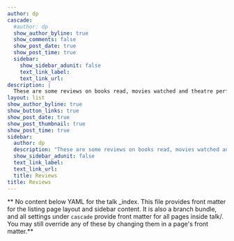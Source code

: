 ```yaml
---
author: dp
cascade:
  #author: dp
  show_author_byline: true
  show_comments: false
  show_post_date: true
  show_post_time: true
  sidebar:
    show_sidebar_adunit: false
    text_link_label:
    text_link_url: 
description: |
  These are some reviews on books read, movies watched and theatre performances.
layout: list
show_author_byline: true
show_button_links: true
show_post_date: true
show_post_thumbnail: true
show_post_time: true
sidebar:
  author: dp
  description: "These are some reviews on books read, movies watched and theatre performances. \n"
  show_sidebar_adunit: false
  text_link_label: 
  text_link_url:
  title: Reviews
title: Reviews
---
```


** No content below YAML for the talk _index. This file provides front matter for the listing page layout and sidebar content. It is also a branch bundle, and all settings under `cascade` provide front matter for all pages inside talk/. You may still override any of these by changing them in a page's front matter.**
